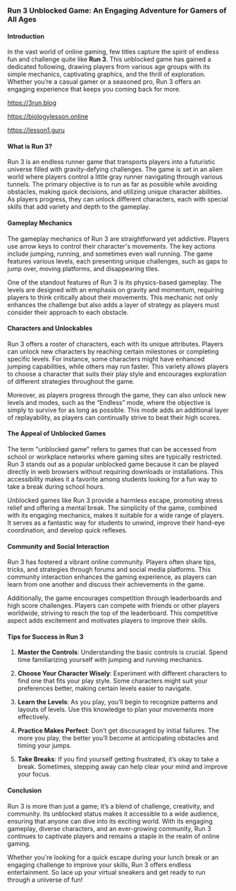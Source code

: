 ### Run 3 Unblocked Game: An Engaging Adventure for Gamers of All Ages

#### Introduction

In the vast world of online gaming, few titles capture the spirit of endless fun and challenge quite like **Run 3**. This unblocked game has gained a dedicated following, drawing players from various age groups with its simple mechanics, captivating graphics, and the thrill of exploration. Whether you’re a casual gamer or a seasoned pro, Run 3 offers an engaging experience that keeps you coming back for more.

https://3run.blog

https://biologylesson.online

https://lesson1.guru







#### What is Run 3?

Run 3 is an endless runner game that transports players into a futuristic universe filled with gravity-defying challenges. The game is set in an alien world where players control a little gray runner navigating through various tunnels. The primary objective is to run as far as possible while avoiding obstacles, making quick decisions, and utilizing unique character abilities. As players progress, they can unlock different characters, each with special skills that add variety and depth to the gameplay.

#### Gameplay Mechanics

The gameplay mechanics of Run 3 are straightforward yet addictive. Players use arrow keys to control their character's movements. The key actions include jumping, running, and sometimes even wall running. The game features various levels, each presenting unique challenges, such as gaps to jump over, moving platforms, and disappearing tiles. 

One of the standout features of Run 3 is its physics-based gameplay. The levels are designed with an emphasis on gravity and momentum, requiring players to think critically about their movements. This mechanic not only enhances the challenge but also adds a layer of strategy as players must consider their approach to each obstacle.

#### Characters and Unlockables

Run 3 offers a roster of characters, each with its unique attributes. Players can unlock new characters by reaching certain milestones or completing specific levels. For instance, some characters might have enhanced jumping capabilities, while others may run faster. This variety allows players to choose a character that suits their play style and encourages exploration of different strategies throughout the game.

Moreover, as players progress through the game, they can also unlock new levels and modes, such as the “Endless” mode, where the objective is simply to survive for as long as possible. This mode adds an additional layer of replayability, as players can continually strive to beat their high scores.

#### The Appeal of Unblocked Games

The term "unblocked game" refers to games that can be accessed from school or workplace networks where gaming sites are typically restricted. Run 3 stands out as a popular unblocked game because it can be played directly in web browsers without requiring downloads or installations. This accessibility makes it a favorite among students looking for a fun way to take a break during school hours.

Unblocked games like Run 3 provide a harmless escape, promoting stress relief and offering a mental break. The simplicity of the game, combined with its engaging mechanics, makes it suitable for a wide range of players. It serves as a fantastic way for students to unwind, improve their hand-eye coordination, and develop quick reflexes.

#### Community and Social Interaction

Run 3 has fostered a vibrant online community. Players often share tips, tricks, and strategies through forums and social media platforms. This community interaction enhances the gaming experience, as players can learn from one another and discuss their achievements in the game. 

Additionally, the game encourages competition through leaderboards and high score challenges. Players can compete with friends or other players worldwide, striving to reach the top of the leaderboard. This competitive aspect adds excitement and motivates players to improve their skills.

#### Tips for Success in Run 3

1. **Master the Controls**: Understanding the basic controls is crucial. Spend time familiarizing yourself with jumping and running mechanics.

2. **Choose Your Character Wisely**: Experiment with different characters to find one that fits your play style. Some characters might suit your preferences better, making certain levels easier to navigate.

3. **Learn the Levels**: As you play, you’ll begin to recognize patterns and layouts of levels. Use this knowledge to plan your movements more effectively.

4. **Practice Makes Perfect**: Don’t get discouraged by initial failures. The more you play, the better you’ll become at anticipating obstacles and timing your jumps.

5. **Take Breaks**: If you find yourself getting frustrated, it’s okay to take a break. Sometimes, stepping away can help clear your mind and improve your focus.

#### Conclusion

Run 3 is more than just a game; it’s a blend of challenge, creativity, and community. Its unblocked status makes it accessible to a wide audience, ensuring that anyone can dive into its exciting world. With its engaging gameplay, diverse characters, and an ever-growing community, Run 3 continues to captivate players and remains a staple in the realm of online gaming.

Whether you're looking for a quick escape during your lunch break or an engaging challenge to improve your skills, Run 3 offers endless entertainment. So lace up your virtual sneakers and get ready to run through a universe of fun!
